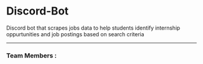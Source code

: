 # Discord-Bot

Discord bot that scrapes jobs data to help students identify internship oppurtunities and job postings based on search criteria
<hr>

### Team Members :
